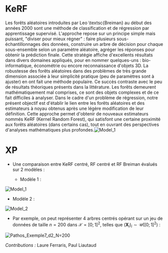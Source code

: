 # KeRF

Les forêts aléatoires introduites par Leo \textsc{Breiman} au début des années 2000 sont une méthode de classification et de régression par apprentissage supervisé. L'approche repose sur un principe simple mais puissant, "diviser pour mieux régner" : faire plusieurs sous-échantillonnages des données, construire un arbre de décision pour chaque sous-ensemble selon un paramètre aléatoire, agréger les réponses pour obtenir la prédiction finale. Cette stratégie affiche d'excellents résultats dans divers domaines appliqués, pour en nommer quelques-uns : bio-informatique, économétrie ou encore reconnaissance d'objets $3$D. La robustesse des forêts aléatoires dans des problèmes de très grande dimension associée à leur simplicité pratique (peu de paramètres sont à ajuster) en ont fait une méthode populaire. Ce succès contraste avec le peu de résultats théoriques présents dans la littérature. Les forêts demeurent mathématiquement mal comprises, ce sont des objets complexes et de ce fait difficiles à analyser. Dans le cadre d'un problème de régression, notre présent objectif est d'établir le lien entre les forêts aléatoires et des estimateurs à noyau obtenus après une légère modification de leur définition. Cette approche permet d'obtenir de nouveaux estimateurs nommés KeRF (Kernel Random Forest), qui satisfont une certaine proximité aux forêts aléatoires (dans certains cas), tout en ouvrant des perspectives d'analyses mathématiques plus profondes.![Model_1](https://user-images.githubusercontent.com/90805180/148874237-a5df4779-b5b9-4796-a8f2-49af1fe1de0f.png)


# XP

- Une comparaison entre KeRF centré, RF centré et RF Breiman évalués sur 2 modèles :

  * Modèle 1 : 

![Model_1](https://user-images.githubusercontent.com/90805180/148874839-3360690f-7d34-49d6-b31c-f504a5dd5516.jpg)


  * Modèle 2 :

![Model_2](https://user-images.githubusercontent.com/90805180/148874841-38b3f2ad-19db-43e9-aa90-5be27eb57b84.jpg)


 - Par exemple, on peut représenter 4 arbres centrés opérant sur un jeu de données de taille $n=200$ dans $\mathcal{X}=[0;1]^2$, telles que $(\mathbf{X}_i)_i \sim \mathcal{U}([0;1]^2)$ :

![Pathos_Exemple7_d2_N=200](https://user-images.githubusercontent.com/90805180/148701851-b73ff73e-f9a6-4506-87fb-c3e3bc601437.jpg)

*Contributions :* Laure Ferraris, Paul Liautaud
